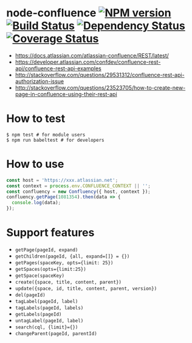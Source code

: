 # node-confluence [![NPM version][npm-image]][npm-url] [![Build Status][travis-image]][travis-url] [![Dependency Status][depstat-image]][depstat-url] [![Coverage Status][coveralls-image]][coveralls-url]

- https://docs.atlassian.com/atlassian-confluence/REST/latest/
- https://developer.atlassian.com/confdev/confluence-rest-api/confluence-rest-api-examples
- http://stackoverflow.com/questions/29531312/confluence-rest-api-authorization-issue
- http://stackoverflow.com/questions/23523705/how-to-create-new-page-in-confluence-using-their-rest-api

# How to test

```
$ npm test # for module users 
$ npm run babeltest # for developers
```

[npm-url]: https://npmjs.org/package/confluency
[npm-image]: https://badge.fury.io/js/confluency.png

[travis-url]: http://travis-ci.org/heycalmdown/node-confluence
[travis-image]: https://secure.travis-ci.org/heycalmdown/node-confluence.png?branch=master

[depstat-url]: https://david-dm.org/heycalmdown/node-confluence
[depstat-image]: https://david-dm.org/heycalmdown/node-confluence.png

[coveralls-url]: https://coveralls.io/github/heycalmdown/node-confluence?branch=master
[coveralls-image]: https://coveralls.io/repos/github/heycalmdown/node-confluence/badge.svg?branch=master

# How to use

```Javascript
const host = 'https://xxx.atlassian.net';
const context = process.env.CONFLUENCE_CONTEXT || '';
const confluency = new Confluency({ host, context });
confluency.getPage(1081354).then(data => {
  console.log(data);
});
```

# Support features

- `getPage(pageId, expand)`
- `getChildren(pageId, {all, expand=[]} = {})`
- `getPages(spaceKey, opts={limit: 25})`
- `getSpaces(opts={limit:25})`
- `getSpace(spaceKey)`
- `create({space, title, content, parent})`
- `update({space, id, title, content, parent, version})`
- `del(pageId)`
- `tagLabel(pageId, label)`
- `tagLabels(pageId, labels)`
- `getLabels(pageId)`
- `untagLabel(pageId, label)`
- `search(cql, {limit}={})`
- `changeParent(pageId, parentId)`
